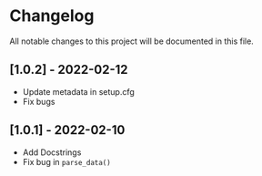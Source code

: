 # Changelog

All notable changes to this project will be documented in this file.

## [1.0.2] - 2022-02-12

* Update metadata in setup.cfg
* Fix bugs

## [1.0.1] - 2022-02-10

* Add Docstrings
* Fix bug in `parse_data()`
